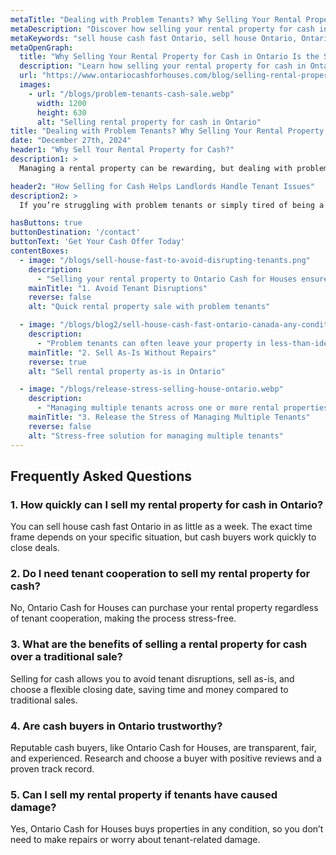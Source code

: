 ```yaml
---
metaTitle: "Dealing with Problem Tenants? Why Selling Your Rental Property for Cash Makes Sense"
metaDescription: "Discover how selling your rental property for cash in Ontario can help you escape the challenges of problem tenants and achieve a hassle-free sale."
metaKeywords: "sell house cash fast Ontario, sell house Ontario, Ontario cash for houses, sell rental property cash Ontario, problem tenants cash home sale Ontario"
metaOpenGraph:
  title: "Why Selling Your Rental Property for Cash in Ontario Is the Solution to Problem Tenants"
  description: "Learn how selling your rental property for cash in Ontario can save you from the stress of problem tenants and provide a quick and convenient sale."
  url: "https://www.ontariocashforhouses.com/blog/selling-rental-property-cash-problem-tenants-ontario"
  images:
    - url: "/blogs/problem-tenants-cash-sale.webp"
      width: 1200
      height: 630
      alt: "Selling rental property for cash in Ontario"
title: "Dealing with Problem Tenants? Why Selling Your Rental Property for Cash Makes Sense"
date: "December 27th, 2024"
header1: "Why Sell Your Rental Property for Cash?"
description1: >
  Managing a rental property can be rewarding, but dealing with problem tenants can quickly turn it into a stressful and costly ordeal. Whether it’s late payments, property damage, or constant disputes, the challenges of being a landlord often lead property owners to consider selling. Selling your rental property for cash in Ontario offers a fast, hassle-free way to move on and avoid further headaches. In this article, we’ll explore the benefits of selling for cash and how Ontario Cash for Houses can help you make a smooth transition.

header2: "How Selling for Cash Helps Landlords Handle Tenant Issues"
description2: >
  If you’re struggling with problem tenants or simply tired of being a landlord, selling your rental property for cash in Ontario can be a game-changer. Cash buyers eliminate the complexities of traditional sales, offering speed, simplicity, and a reliable process that allows you to move forward with peace of mind.

hasButtons: true
buttonDestination: '/contact'
buttonText: 'Get Your Cash Offer Today'
contentBoxes:
  - image: "/blogs/sell-house-fast-to-avoid-disrupting-tenants.png"
    description: 
      - "Selling your rental property to Ontario Cash for Houses ensures a quick and straightforward process, even if you’re dealing with difficult tenants. Traditional sales often require tenant cooperation for showings and inspections, which can be challenging to arrange. With cash buyers, you don’t have to worry about these disruptions. They can close the sale in as little as a week, allowing you to sell house cash fast Ontario and avoid prolonged conflicts with tenants. This speed is especially beneficial for landlords looking to resolve issues and regain peace of mind quickly."
    mainTitle: "1. Avoid Tenant Disruptions"
    reverse: false
    alt: "Quick rental property sale with problem tenants"

  - image: "/blogs/blog2/sell-house-cash-fast-ontario-canada-any-condition.webp"
    description: 
      - "Problem tenants can often leave your property in less-than-ideal condition, but with Ontario Cash for Houses, you can sell as-is. Unlike traditional buyers who demand repairs or upgrades, cash buyers are prepared to purchase properties in any condition. Whether there’s property damage, overdue maintenance, or general wear and tear, you can sell your house Ontario without the added expense or stress of repairs. This makes it easier to cut ties with problem tenants and move forward."
    mainTitle: "2. Sell As-Is Without Repairs"
    reverse: true
    alt: "Sell rental property as-is in Ontario"

  - image: "/blogs/release-stress-selling-house-ontario.webp"
    description: 
      - "Managing multiple tenants across one or more rental properties can become overwhelming, especially when dealing with late rent, complaints, or property damage. By selling your rental property for cash, you can quickly release yourself from the stress of juggling these responsibilities. Ontario Cash for Houses simplifies the process by offering a fast and hassle-free sale, so you can focus on other priorities without the burden of managing difficult tenants or multiple properties. If you're ready to reclaim your time and peace of mind, selling for cash is the ideal solution."
    mainTitle: "3. Release the Stress of Managing Multiple Tenants"
    reverse: false
    alt: "Stress-free solution for managing multiple tenants"
---
```


## **Frequently Asked Questions**

### **1. How quickly can I sell my rental property for cash in Ontario?**
You can sell house cash fast Ontario in as little as a week. The exact time frame depends on your specific situation, but cash buyers work quickly to close deals.

### **2. Do I need tenant cooperation to sell my rental property for cash?**
No, Ontario Cash for Houses can purchase your rental property regardless of tenant cooperation, making the process stress-free.

### **3. What are the benefits of selling a rental property for cash over a traditional sale?**
Selling for cash allows you to avoid tenant disruptions, sell as-is, and choose a flexible closing date, saving time and money compared to traditional sales.

### **4. Are cash buyers in Ontario trustworthy?**
Reputable cash buyers, like Ontario Cash for Houses, are transparent, fair, and experienced. Research and choose a buyer with positive reviews and a proven track record.

### **5. Can I sell my rental property if tenants have caused damage?**
Yes, Ontario Cash for Houses buys properties in any condition, so you don’t need to make repairs or worry about tenant-related damage.

